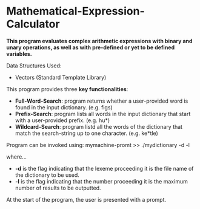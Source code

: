 # Mathematical-Expression-Calculator
**This program evaluates complex arithmetic expressions with binary and unary operations, as well as with pre-defined or yet to be defined variables.**  
  
Data Structures Used:
- Vectors (Standard Template Library)  
  
This program provides three **key functionalities**:  
- **Full-Word-Search**: program returns whether a user-provided word is found in the input dictionary. (e.g. figs)
- **Prefix-Search**: program lists all words in the input dictionary that start with a user-provided prefix. (e.g. hu*)
- **Wildcard-Search**: program listd all the words of the dictionary that match the search-string up to one character. (e.g. ke*tle)

Program can be invoked using: 
mymachine-promt >> ./mydictionary -d <dictionaryFile> -l <MaxNumOfWordsInOutput>  

where...
- **-d** is the flag indicating that the lexeme proceeding it is the file name of the dictionary to be used.
- **-l** is the flag indicating that the number proceeding it is the maximum number of results to be outputted.  
  
At the start of the program, the user is presented with a prompt.
